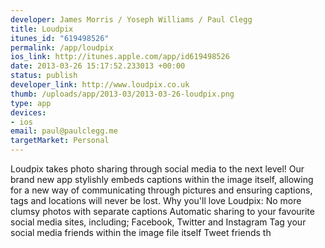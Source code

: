 ```yaml
--- 
developer: James Morris / Yoseph Williams / Paul Clegg
title: Loudpix
itunes_id: "619498526"
permalink: /app/loudpix
ios_link: http://itunes.apple.com/app/id619498526
date: 2013-03-26 15:17:52.233013 +00:00
status: publish
developer_link: http://www.loudpix.co.uk
thumb: /uploads/app/2013-03/2013-03-26-loudpix.png
type: app
devices: 
- ios
email: paul@paulclegg.me
targetMarket: Personal
---
```


Loudpix takes photo sharing through social media to the next level!
Our brand new app stylishly embeds captions within the image itself, allowing for a new way of communicating through pictures and ensuring captions, tags and locations will never be lost.
Why you'll love Loudpix:
No more clumsy photos with separate captions
Automatic sharing to your favourite social media sites, including; Facebook, Twitter and Instagram
Tag your social media friends within the image file itself
Tweet friends th
